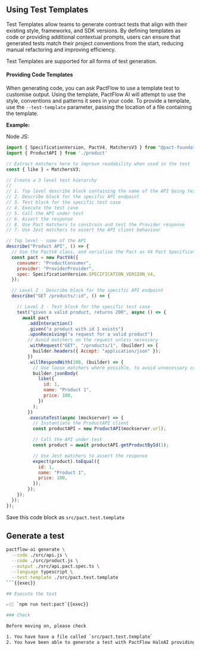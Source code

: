 ## Using Test Templates

Test Templates allow teams to generate contract tests that align with their existing style, frameworks, and SDK versions. By defining templates as code or providing additional contextual prompts, users can ensure that generated tests match their project conventions from the start, reducing manual refactoring and improving efficiency.

Test Templates are supported for all forms of test generation.

#### Providing Code Templates

When generating code, you can ask PactFlow to use a template test to customise output. Using the template, PactFlow AI will attempt to use the style, conventions and patterns it sees in your code. To provide a template, use the `--test-template` parameter, passing the location of a file containing the template.

**Example:**

Node JS:

```js
import { SpecificationVersion, PactV4, MatchersV3 } from "@pact-foundation/pact";
import { ProductAPI } from './product'

// Extract matchers here to improve readability when used in the test
const { like } = MatchersV3;

// Create a 3 level test hierarchy
//
// 1. Top level describe block containing the name of the API being tested
// 2. Describe block for the specific API endpoint
// 3. Test block for the specific test case
// 4. Execute the test case
// 5. Call the API under test
// 6. Assert the response
// 8. Use Pact matchers to constrain and test the Provider response
// 7. Use Jest matchers to assert the API client behaviour

// Top level - name of the API
describe("Product API", () => {
  // Use the PactV4 class, and serialise the Pact as V4 Pact Specification
  const pact = new PactV4({
    consumer: "ProductConsumer",
    provider: "ProviderProvider",
    spec: SpecificationVersion.SPECIFICATION_VERSION_V4,
  });

  // Level 2 - Describe block for the specific API endpoint
  describe("GET /products/:id", () => {

    // Level 3 - Test block for the specific test case
    test("given a valid product, returns 200", async () => {
      await pact
        .addInteraction()
        .given("a product with id 1 exists")
        .uponReceiving("a request for a valid product")
        // Avoid matchers on the request unless necessary
        .withRequest("GET", "/products/1", (builder) => {
          builder.headers({ Accept: "application/json" });
        })
        .willRespondWith(200, (builder) => {
          // Use loose matchers where possible, to avoid unnecessary constraints on the provider
          builder.jsonBody(
            like({
              id: 1,
              name: "Product 1",
              price: 100,
            })
          );
        })
        .executeTest(async (mockserver) => {
          // Instantiate the ProductAPI client
          const productAPI = new ProductAPI(mockserver.url);

          // Call the API under test
          const product = await productAPI.getProductById(1);

          // Use Jest matchers to assert the response
          expect(product).toEqual({
            id: 1,
            name: "Product 1",
            price: 100,
          });
        });
    });
  });
});

```

Save this code block as `src/pact.test.template`

## Generate a test

```sh
pactflow-ai generate \
  --code ./src/api.js \
  --code ./src/product.js \
  --output ./src/api.pact.spec.ts \
  --language typescript \
  --test-template ./src/pact.test.template
```{{exec}}

## Execute the test

👉🏼 `npm run test:pact`{{exec}}

### Check

Before moving on, please check

1. You have have a file called `src/pact.test.template`
2. You have been able to generate a test with PactFlow HaloAI providing the `--test-template` option and the above template.
